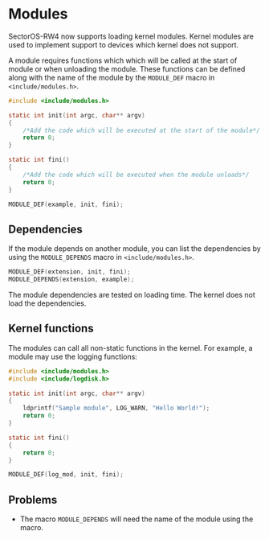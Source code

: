 # Modules

SectorOS-RW4 now supports loading kernel modules. Kernel modules are used to implement support to devices which kernel does not support.

A module requires functions which which will be called at the start of module or when unloading the module. These functions can be defined along with the name of the module by the `MODULE_DEF` macro in `<include/modules.h>`.

```c
#include <include/modules.h>

static int init(int argc, char** argv)
{
    /*Add the code which will be executed at the start of the module*/
    return 0;
}

static int fini()
{
    /*Add the code which will be executed when the module unloads*/
    return 0;
}

MODULE_DEF(example, init, fini);
```

## Dependencies

If the module depends on another module, you can list the dependencies by using the `MODULE_DEPENDS` macro in `<include/modules.h>`.

```c
MODULE_DEF(extension, init, fini);
MODULE_DEPENDS(extension, example);
```

The module dependencies are tested on loading time. The kernel does not load the dependencies.

## Kernel functions

The modules can call all non-static functions in the kernel. For example, a module may use the logging functions:

```C
#include <include/modules.h>
#include <include/logdisk.h>

static int init(int argc, char** argv)
{
    ldprintf("Sample module", LOG_WARN, "Hello World!");
    return 0;
}

static int fini()
{
    return 0;
}

MODULE_DEF(log_mod, init, fini);
```

## Problems

* The macro `MODULE_DEPENDS` will need the name of the module using the macro.
